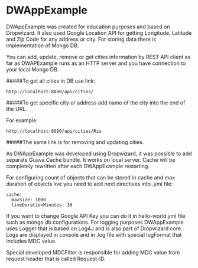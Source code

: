 # DWAppExample

DWAppExample was created for education purposes and based on Dropwizard. It also used Google Location API for getting Longitude, Latitude and Zip Code for any address or city. For storing data there is implementation of Mongo DB.

You can add, update, remove or get cities information by REST API client as far as DWAPExample runs as an HTTP server and you have connection to your local Mongo DB.

#####To get all cities in DB use link:

```
http://localhost:8080/api/cities/
```

#####To get specific city or address add name of the city into the end of the URL.

 For example:
```
http://localhost:8080/api/cities/Rio
```

#####The same link is for removing and updating cities.

As DWAppExample was developed using Dropwizard, it was possible to add separate Guava Cache bundle. It works on local server.  Cache will be completely rewritten after each DWAppExample restarting.

For configuring count of objects that can be stored in cache and max duration of objects live you need to add next directives into .yml file:

```
cache:
  maxSize: 1000
  liveDurationMinutes: 30
  ```

If you want to change Google API Key you can do it in hello-world.yml file such as mongo db configurations.
For logging purposes DWAppExample uses Logger that is based on Log4J and is also part of Dropwizard core. Logs are displayed in console and in .log file with special logFormat that includes MDC value.

Special developed MDCFilter is responsible for adding MDC value from request header that is called Request-ID.